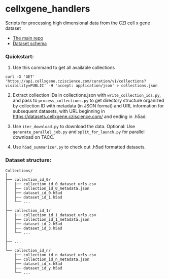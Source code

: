 # cellxgene_handlers
Scripts for processing high dimensional data from the CZI cell x gene dataset 

* [The main repo](https://github.com/chanzuckerberg/single-cell-curation/tree/main) 
* [Dataset schema](https://github.com/chanzuckerberg/single-cell-curation/blob/main/schema/4.0.0/schema.md)

### Quickstart:

1) Use this command to get all available collections
```
curl -X 'GET' 'https://api.cellxgene.cziscience.com/curation/v1/collections?visibility=PUBLIC' -H 'accept: application/json' > collections.json
```

2) Extract collection IDs in collections.json with ```write_collection_ids.py```, and pass to  ```process_collections.py``` to get directory structure organized by collection ID with metadata (in JSON format) and URL information for subsequent datasets, with URL beginning in https://datasets.cellxgene.cziscience.com/ and ending in .h5ad.

3) Use ```iter_download.py``` to download the data. Optional: Use ```generate_parallel_job.py``` and ```split_for_launch.py``` for parallel download on TACC.

4) Use ```h5ad_summarizer.py``` to check out .h5ad formatted datasets.

### Dataset structure:

```
Collections/
│
├── collection_id_0/
│   ├── collection_id_0_dataset_urls.csv
│   ├── collection_id_0_metadata.json
│   ├── dataset_id_0.h5ad
│   ├── dataset_id_1.h5ad
│   └── ...
│
├── collection_id_1/
│   ├── collection_id_1_dataset_urls.csv
│   ├── collection_id_1_metadata.json
│   ├── dataset_id_2.h5ad
│   ├── dataset_id_3.h5ad
│   └── ...
│
├── ...
│
└── collection_id_n/
    ├── collection_id_n_dataset_urls.csv
    ├── collection_id_n_metadata.json
    ├── dataset_id_x.h5ad
    ├── dataset_id_y.h5ad
    └── ...

```


   

   
